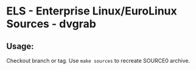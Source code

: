 # ELS - Enterprise Linux/EuroLinux Sources - dvgrab
 
## Usage:
  Checkout branch or tag. Use `make sources` to recreate  SOURCE0 archive.
